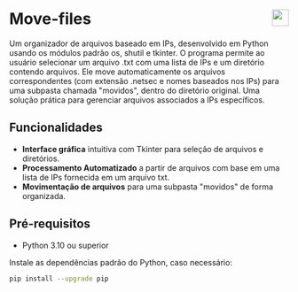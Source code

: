# Move-files <a href="https://skillicons.dev"> <img width="30px" align="right" src="https://skillicons.dev/icons?i=python" /> </a>

Um organizador de arquivos baseado em IPs, desenvolvido em Python usando os módulos padrão os, shutil e tkinter. O programa permite ao usuário selecionar um arquivo .txt com uma lista de IPs e um diretório contendo arquivos. Ele move automaticamente os arquivos correspondentes (com extensão .netsec e nomes baseados nos IPs) para uma subpasta chamada "movidos", dentro do diretório original. Uma solução prática para gerenciar arquivos associados a IPs específicos.

## Funcionalidades

- **Interface gráfica** intuitiva com Tkinter para seleção de arquivos e diretórios.
- **Processamento Automatizado** a partir de arquivos com base em uma lista de IPs fornecida em um arquivo txt.
- **Movimentação de arquivos** para uma subpasta "movidos" de forma organizada.

## Pré-requisitos

- Python 3.10 ou superior

Instale as dependências padrão do Python, caso necessário:

```bash
pip install --upgrade pip
